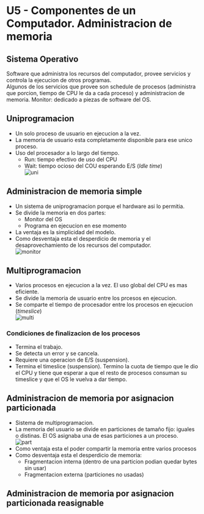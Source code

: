 # U5 - Componentes de un Computador. Administracion de memoria

## Sistema Operativo
Software que administra los recursos del computador, provee servicios y controla la ejecucion de otros programas. <br>
Algunos de los servicios que provee son schedule de procesos (administra que porcion, tiempo de CPU le da a cada proceso) y administracion de memoria.
Monitor: dedicado a piezas de software del OS.

## Uniprogramacion 
- Un solo proceso de usuario en ejecucion a la vez.
- La memoria de usuario esta completamente disponible para ese unico proceso.
- Uso del procesador a lo largo del tiempo.
    * Run: tiempo efectivo de uso del CPU
    * Wait: tiempo ocioso del COU esperando E/S (*Idle time*) <br>
![uni](https://github.com/cpiccin/FIUBA/assets/103950114/c4126bd1-6577-4ed2-9c34-f53a28328d9c)

 ## Administracion de memoria simple
 - Un sistema de uniprogramacion porque el hardware asi lo permitia.
 - Se divide la memoria en dos partes:
    * Monitor del OS
    * Programa en ejecucion en ese momento
- La ventaja es la simplicidad del modelo.
- Como desventaja esta el desperdicio de memoria y el desaprovechamiento de los recursos del computador.<br>
 ![monitor](https://github.com/cpiccin/FIUBA/assets/103950114/d790b85d-3e99-40a3-8db3-7e7a38180707)

## Multiprogramacion
- Varios procesos en ejecucion a la vez. El uso global del CPU es mas eficiente.
- Se divide la memoria de usuario entre los prcesos en ejecucion.
- Se comparte el tiempo de procesador entre los procesos en ejecucion (*timeslice*) <br>
  ![multi](https://github.com/cpiccin/FIUBA/assets/103950114/012d40db-8f7b-474e-9c7d-04d48180543a)
### Condiciones de finalizacion de los procesos
- Termina el trabajo.
- Se detecta un error y se cancela.
- Requiere una operacion de E/S (suspension).
- Termina el timeslice (suspension). Termino la cuota de tiempo que le dio el CPU y tiene que esperar a que el resto de procesos consuman su timeslice y que el OS le vuelva a dar tiempo.

## Administracion de memoria por asignacion particionada
- Sistema de multiprogramacion.
- La memoria del usuario se divide en particiones de tamaño fijo: iguales o distinas. El OS asignaba una de esas particiones a un proceso.<br>
  ![part](https://github.com/cpiccin/FIUBA/assets/103950114/59385cf4-b639-440d-90d7-4c50b03c7d4d) <br>
- Como ventaja esta el poder compartir la memoria entre varios procesos
- Como desventaja esta el desperdicio de memoria:
    * Fragmentacion interna (dentro de una particion podian quedar bytes sin usar)
    * Fragmentacion externa (particiones no usadas)

## Administracion de memoria por asignacion particionada reasignable
